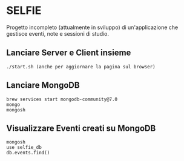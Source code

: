# SELFIE

Progetto incompleto (attualmente in sviluppo) di un'applicazione che gestisce eventi, note e sessioni di studio.

## Lanciare Server e Client insieme

```(bash)
./start.sh (anche per aggiornare la pagina sul browser)
```

## Lanciare MongoDB

```(bash)
brew services start mongodb-community@7.0
mongo
mongosh 
```

## Visualizzare Eventi creati su MongoDB
```(bash)
mongosh
use selfie_db
db.events.find()
```
